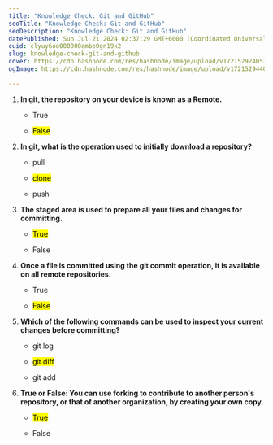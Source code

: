 ```yaml
---
title: "Knowledge Check: Git and GitHub"
seoTitle: "Knowledge Check: Git and GitHub"
seoDescription: "Knowledge Check: Git and GitHub"
datePublished: Sun Jul 21 2024 02:37:29 GMT+0000 (Coordinated Universal Time)
cuid: clyuy6oo000000ambe0gn19k2
slug: knowledge-check-git-and-github
cover: https://cdn.hashnode.com/res/hashnode/image/upload/v1721529240539/3f069075-eb10-4d78-8328-e43930f000ff.png
ogImage: https://cdn.hashnode.com/res/hashnode/image/upload/v1721529440549/3e098a50-3edc-4fe6-863f-48e909c068d3.png

---
```


1. **In git, the repository on your device is known as a Remote.**
    
    * True
        
    * <mark>False</mark>
        
2. **In git, what is the operation used to initially download a repository?**
    
    * pull
        
    * <mark>clone</mark>
        
    * push
        
3. **The staged area is used to prepare all your files and changes for committing.**
    
    * <mark>True</mark>
        
    * False
        
4. **Once a file is committed using the git commit operation, it is available on all remote repositories.**
    
    * True
        
    * <mark>False</mark>
        
5. **Which of the following commands can be used to inspect your current changes before committing?**
    
    * git log
        
    * <mark>git diff</mark>
        
    * git add
        
6. **True or False: You can use forking to contribute to another person's repository, or that of another organization, by creating your own copy.**
    
    * <mark>True</mark>
        
    * False